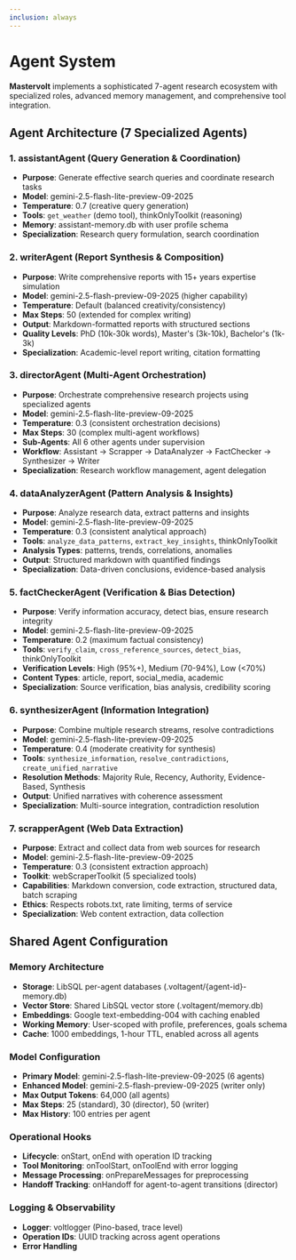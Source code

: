 ```yaml
---
inclusion: always
---
```


# Agent System

**Mastervolt** implements a sophisticated 7-agent research ecosystem with specialized roles, advanced memory management, and comprehensive tool integration.

## Agent Architecture (7 Specialized Agents)

### 1. assistantAgent (Query Generation & Coordination)

- **Purpose**: Generate effective search queries and coordinate research tasks
- **Model**: gemini-2.5-flash-lite-preview-09-2025
- **Temperature**: 0.7 (creative query generation)
- **Tools**: `get_weather` (demo tool), thinkOnlyToolkit (reasoning)
- **Memory**: assistant-memory.db with user profile schema
- **Specialization**: Research query formulation, search coordination

### 2. writerAgent (Report Synthesis & Composition)

- **Purpose**: Write comprehensive reports with 15+ years expertise simulation
- **Model**: gemini-2.5-flash-preview-09-2025 (higher capability)
- **Temperature**: Default (balanced creativity/consistency)
- **Max Steps**: 50 (extended for complex writing)
- **Output**: Markdown-formatted reports with structured sections
- **Quality Levels**: PhD (10k-30k words), Master's (3k-10k), Bachelor's (1k-3k)
- **Specialization**: Academic-level report writing, citation formatting

### 3. directorAgent (Multi-Agent Orchestration)

- **Purpose**: Orchestrate comprehensive research projects using specialized agents
- **Model**: gemini-2.5-flash-lite-preview-09-2025
- **Temperature**: 0.3 (consistent orchestration decisions)
- **Max Steps**: 30 (complex multi-agent workflows)
- **Sub-Agents**: All 6 other agents under supervision
- **Workflow**: Assistant → Scrapper → DataAnalyzer → FactChecker → Synthesizer → Writer
- **Specialization**: Research workflow management, agent delegation

### 4. dataAnalyzerAgent (Pattern Analysis & Insights)

- **Purpose**: Analyze research data, extract patterns and insights
- **Model**: gemini-2.5-flash-lite-preview-09-2025
- **Temperature**: 0.3 (consistent analytical approach)
- **Tools**: `analyze_data_patterns`, `extract_key_insights`, thinkOnlyToolkit
- **Analysis Types**: patterns, trends, correlations, anomalies
- **Output**: Structured markdown with quantified findings
- **Specialization**: Data-driven conclusions, evidence-based analysis

### 5. factCheckerAgent (Verification & Bias Detection)

- **Purpose**: Verify information accuracy, detect bias, ensure research integrity
- **Model**: gemini-2.5-flash-lite-preview-09-2025
- **Temperature**: 0.2 (maximum factual consistency)
- **Tools**: `verify_claim`, `cross_reference_sources`, `detect_bias`, thinkOnlyToolkit
- **Verification Levels**: High (95%+), Medium (70-94%), Low (<70%)
- **Content Types**: article, report, social_media, academic
- **Specialization**: Source verification, bias analysis, credibility scoring

### 6. synthesizerAgent (Information Integration)

- **Purpose**: Combine multiple research streams, resolve contradictions
- **Model**: gemini-2.5-flash-lite-preview-09-2025
- **Temperature**: 0.4 (moderate creativity for synthesis)
- **Tools**: `synthesize_information`, `resolve_contradictions`, `create_unified_narrative`
- **Resolution Methods**: Majority Rule, Recency, Authority, Evidence-Based, Synthesis
- **Output**: Unified narratives with coherence assessment
- **Specialization**: Multi-source integration, contradiction resolution

### 7. scrapperAgent (Web Data Extraction)

- **Purpose**: Extract and collect data from web sources for research
- **Model**: gemini-2.5-flash-lite-preview-09-2025
- **Temperature**: 0.3 (consistent extraction approach)
- **Toolkit**: webScraperToolkit (5 specialized tools)
- **Capabilities**: Markdown conversion, code extraction, structured data, batch scraping
- **Ethics**: Respects robots.txt, rate limiting, terms of service
- **Specialization**: Web content extraction, data collection

## Shared Agent Configuration

### Memory Architecture

- **Storage**: LibSQL per-agent databases (.voltagent/{agent-id}-memory.db)
- **Vector Store**: Shared LibSQL vector store (.voltagent/memory.db)
- **Embeddings**: Google text-embedding-004 with caching enabled
- **Working Memory**: User-scoped with profile, preferences, goals schema
- **Cache**: 1000 embeddings, 1-hour TTL, enabled across all agents

### Model Configuration

- **Primary Model**: gemini-2.5-flash-lite-preview-09-2025 (6 agents)
- **Enhanced Model**: gemini-2.5-flash-preview-09-2025 (writer only)
- **Max Output Tokens**: 64,000 (all agents)
- **Max Steps**: 25 (standard), 30 (director), 50 (writer)
- **Max History**: 100 entries per agent

### Operational Hooks

- **Lifecycle**: onStart, onEnd with operation ID tracking
- **Tool Monitoring**: onToolStart, onToolEnd with error logging
- **Message Processing**: onPrepareMessages for preprocessing
- **Handoff Tracking**: onHandoff for agent-to-agent transitions (director)

### Logging & Observability

- **Logger**: voltlogger (Pino-based, trace level)
- **Operation IDs**: UUID tracking across agent operations
- **Error Handling**

